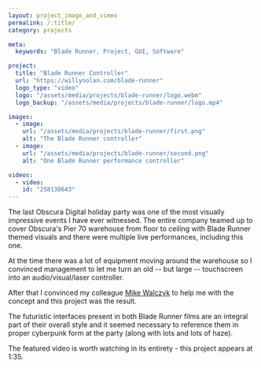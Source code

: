 ```yaml
---
layout: project_image_and_vimeo
permalink: /:title/
category: projects

meta:
  keywords: "Blade Runner, Project, GUI, Software"

project:
  title: "Blade Runner Controller"
  url: "https://willynolan.com/blade-runner"
  logo_type: "video"
  logo: "/assets/media/projects/blade-runner/logo.webm"
  logo_backup: "/assets/media/projects/blade-runner/logo.mp4"

images:
  - image:
    url: "/assets/media/projects/blade-runner/first.png"
    alt: "The Blade Runner controller"
  - image:
    url: "/assets/media/projects/blade-runner/second.png"
    alt: "One Blade Runner performance controller"

videos:
  - video:
    id: "258138643"
---
```

<p>
The last Obscura Digital holiday party was one of the most visually impressive events I have ever witnessed.  The entire 
company teamed up to cover Obscura's Pier 70 warehouse from floor to ceiling with Blade Runner themed visuals and there
were multiple live performances, including this one.
</p>

<p>
At the time there was a lot of equipment moving around the warehouse so I convinced management to let me turn an old 
-- but large -- touchscreen into an audio/visual/laser controller. 
</p>

<p>
After that I convinced my colleague <a href="http://www.michaelwalczyk.com/">Mike Walczyk</a> 
to help me with the concept and this project was the result.
</p>

<p>
The futuristic interfaces present in both Blade Runner films are an integral part of their overall style and
it seemed necessary to reference them in proper cyberpunk form at the party (along with lots and lots of haze).
</p>

<p>
The featured video is worth watching in its entirety - this project appears at 1:35.
</p>
